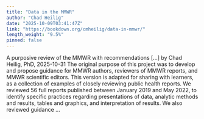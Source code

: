 ```yaml
---
title: "Data in the MMWR"
author: "Chad Heilig"
date: "2025-10-09T03:41:47Z"
link: "https://bookdown.org/cmheilig/data-in-mmwr/"
length_weight: "9.5%"
pinned: false
---
```


A purposive review of the MMWR with recommendations [...] by Chad Heilig, PhD, 2025-10-31 The original purpose of this project was to develop and propose guidance for
MMWR authors, reviewers of MMWR reports, and MMWR scientific editors. This
version is adapted for sharing with learners, as a collection of examples of
closely reviewing public health reports. We reviewed 56 full reports published
between January 2019 and May 2022, to identify specific practices regarding
presentations of data, analytic methods and results, tables and graphics, and
interpretation of results. We also reviewed guidance ...
